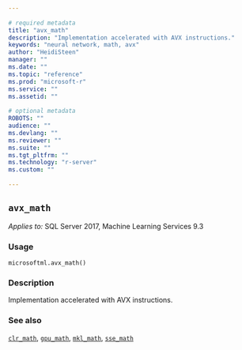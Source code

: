 ```yaml
--- 
 
# required metadata 
title: "avx_math" 
description: "Implementation accelerated with AVX instructions." 
keywords: "neural network, math, avx" 
author: "HeidiSteen" 
manager: "" 
ms.date: "" 
ms.topic: "reference" 
ms.prod: "microsoft-r" 
ms.service: "" 
ms.assetid: "" 
 
# optional metadata 
ROBOTS: "" 
audience: "" 
ms.devlang: "" 
ms.reviewer: "" 
ms.suite: "" 
ms.tgt_pltfrm: "" 
ms.technology: "r-server" 
ms.custom: "" 
 
---
```


## ``avx_math``


*Applies to:* SQL Server 2017, Machine Learning Services 9.3


### Usage



```
microsoftml.avx_math()
```




### Description

Implementation accelerated with AVX instructions.


### See also

[``clr_math``](clr_math.md),
[``gpu_math``](gpu_math.md),
[``mkl_math``](mkl_math.md),
[``sse_math``](sse_math.md)
